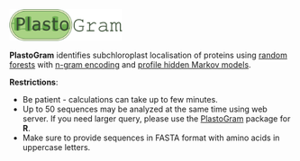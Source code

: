 <img src="PlastoGram_logo.png" alt="logo" style="width: 200px;"/>

**PlastoGram** identifies subchloroplast localisation of proteins using [random forests](https://www.stat.berkeley.edu/~breiman/RandomForests/cc_home.htm) with [n-gram encoding](http://github.com/michbur/biogram) and [profile hidden Markov models](http://hmmer.org/).  

**Restrictions**:
* Be patient - calculations can take up to few minutes. 
* Up to 50 sequences may be analyzed at the same time using web server. If you need larger query, please use the [PlastoGram](https://github.com/BioGenies/PlastoGram) package for **R**.
* Make sure to provide sequences in FASTA format with amino acids in uppercase letters. 

